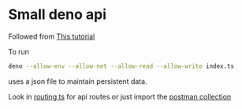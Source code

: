 # Small deno api

Followed from [This tutorial](https://dev.to/kryz/write-a-small-api-using-deno-1cl0)

To run
```sh
deno --allow-env --allow-net --allow-read --allow-write index.ts
```

uses a json file to maintain persistent data.

Look in [routing.ts](./routing.ts) for api routes
or just import the [postman collection](./small_deno_api.postman_collection.json)
